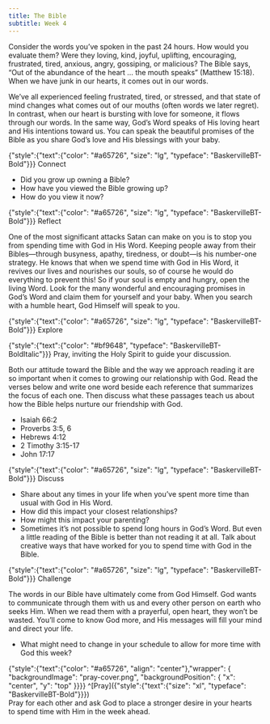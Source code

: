 ```yaml
---
title: The Bible
subtitle: Week 4
---
```


Consider the words you’ve spoken in the past 24 hours. How would you evaluate them? Were they loving, kind, joyful, uplifting, encouraging, frustrated, tired, anxious, angry, gossiping, or malicious? The Bible says, “Out of the abundance of the heart … the mouth speaks” (Matthew 15:18). When we have junk in our hearts, it comes out in our words.

We’ve all experienced feeling frustrated, tired, or stressed, and that state of mind changes what comes out of our mouths (often words we later regret). In contrast, when our heart is bursting with love for someone, it flows through our words. In the same way, God’s Word speaks of His loving heart and His intentions toward us. You can speak the beautiful promises of the Bible as you share God’s love and His blessings with your baby.

{"style":{"text":{"color": "#a65726", "size": "lg", "typeface": "BaskervilleBT-Bold"}}}
Connect

+ Did you grow up owning a Bible?
+ How have you viewed the Bible growing up?
+ How do you view it now?

{"style":{"text":{"color": "#a65726", "size": "lg", "typeface": "BaskervilleBT-Bold"}}}
Reflect

One of the most significant attacks Satan can make on you is to stop you from spending time with God in His Word. Keeping people away from their Bibles—through busyness, apathy, tiredness, or doubt—is his number-one strategy. He knows that when we spend time with God in His Word, it revives our lives and nourishes our souls, so of course he would do everything to prevent this! So if your soul is empty and hungry, open the living Word. Look for the many wonderful and encouraging promises in God’s Word and claim them for yourself and your baby. When you search with a humble heart, God Himself will speak to you.

{"style":{"text":{"color": "#a65726", "size": "lg", "typeface": "BaskervilleBT-Bold"}}}
Explore

{"style":{"text":{"color": "#bf9648", "typeface": "BaskervilleBT-BoldItalic"}}}
Pray, inviting the Holy Spirit to guide your discussion.

Both our attitude toward the Bible and the way we approach reading it are so important when it comes to growing our relationship with God. Read the verses below and write one word beside each reference that summarizes the focus of each one. Then discuss what these passages teach us about how the Bible helps nurture our friendship with God.

+ Isaiah 66:2
+ Proverbs 3:5, 6
+ Hebrews 4:12
+ 2 Timothy 3:15-17
+ John 17:17

{"style":{"text":{"color": "#a65726", "size": "lg", "typeface": "BaskervilleBT-Bold"}}}
Discuss

+ Share about any times in your life when you’ve spent more time than usual with God in His Word.
+ How did this impact your closest relationships?
+ How might this impact your parenting?
+ Sometimes it’s not possible to spend long hours in God’s Word. But even a little reading of the Bible is better than not reading it at all. Talk about creative ways that have worked for you to spend time with God in the Bible.

{"style":{"text":{"color": "#a65726", "size": "lg", "typeface": "BaskervilleBT-Bold"}}}
Challenge

The words in our Bible have ultimately come from God Himself. God wants to communicate through them with us and every other person on earth who seeks Him. When we read them with a prayerful, open heart, they won’t be wasted. You’ll come to know God more, and His messages will fill your mind and direct your life.

+ What might need to change in your schedule to allow for more time with God this week?

{"style":{"text":{"color": "#a65726", "align": "center"},"wrapper": { "backgroundImage": "pray-cover.png", "backgroundPosition": { "x": "center", "y": "top" }}}}
^[Pray]({"style":{"text":{"size": "xl", "typeface": "BaskervilleBT-Bold"}}})\
Pray for each other and ask God to place a stronger desire in your hearts\
to spend time with Him in the week ahead.